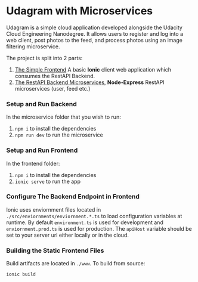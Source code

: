 # Udagram with Microservices

Udagram is a simple cloud application developed alongside the Udacity Cloud Engineering Nanodegree. It allows users to register and log into a web client, post photos to the feed, and process photos using an image filtering microservice.

The project is split into 2 parts:
1. [The Simple Frontend](/frontend) A basic **Ionic** client web application which consumes the RestAPI Backend. 
2. [The RestAPI Backend Microservices](/restapi), **Node-Express** RestAPI microservices (user, feed etc.)

### Setup and Run Backend

In the microservice folder that you wish to run:

1. `npm i` to install the dependencies
2. `npm run dev` to run the microservice

### Setup and Run Frontend

In the frontend folder:

1. `npm i` to install the dependencies
2. `ionic serve` to run the app

### Configure The Backend Endpoint in Frontend

Ionic uses enviornment files located in `./src/enviornments/enviornment.*.ts` to load configuration variables at runtime. By default `environment.ts` is used for development and `enviornment.prod.ts` is used for production. The `apiHost` variable should be set to your server url either locally or in the cloud.

### Building the Static Frontend Files

Build artifacts are located in `./www`. To build from source:

```
ionic build
```
